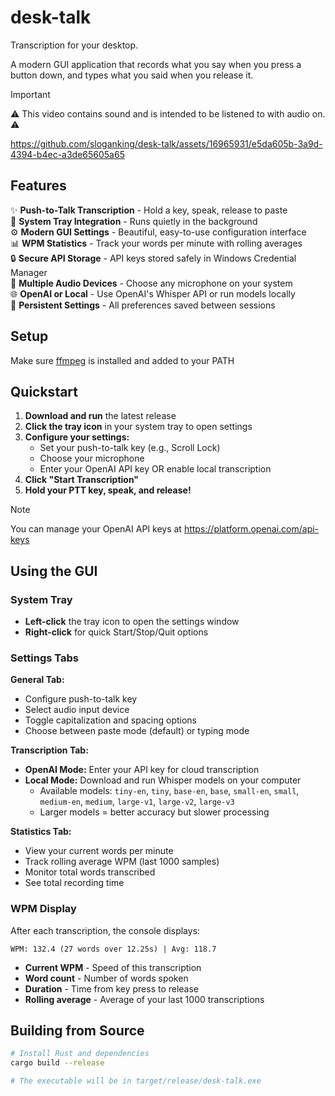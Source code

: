 # desk-talk

Transcription for your desktop.

A modern GUI application that records what you say when you press a button down, and types what you said when you release it.

> [!IMPORTANT]
> ⚠️ This video contains sound and is intended to be listened to with audio on. ⚠️

https://github.com/sloganking/desk-talk/assets/16965931/e5da605b-3a9d-4394-b4ec-a3de65605a65

## Features

✨ **Push-to-Talk Transcription** - Hold a key, speak, release to paste  
🎯 **System Tray Integration** - Runs quietly in the background  
⚙️ **Modern GUI Settings** - Beautiful, easy-to-use configuration interface  
📊 **WPM Statistics** - Track your words per minute with rolling averages  
🔒 **Secure API Storage** - API keys stored safely in Windows Credential Manager  
🎤 **Multiple Audio Devices** - Choose any microphone on your system  
🌐 **OpenAI or Local** - Use OpenAI's Whisper API or run models locally  
💾 **Persistent Settings** - All preferences saved between sessions

## Setup

Make sure [ffmpeg](https://www.ffmpeg.org/) is installed and added to your PATH

## Quickstart

1. **Download and run** the latest release
2. **Click the tray icon** in your system tray to open settings
3. **Configure your settings:**
   - Set your push-to-talk key (e.g., Scroll Lock)
   - Choose your microphone
   - Enter your OpenAI API key OR enable local transcription
4. **Click "Start Transcription"**
5. **Hold your PTT key, speak, and release!**

> [!NOTE]
>
> You can manage your OpenAI API keys at https://platform.openai.com/api-keys

## Using the GUI

### System Tray

- **Left-click** the tray icon to open the settings window
- **Right-click** for quick Start/Stop/Quit options

### Settings Tabs

**General Tab:**

- Configure push-to-talk key
- Select audio input device
- Toggle capitalization and spacing options
- Choose between paste mode (default) or typing mode

**Transcription Tab:**

- **OpenAI Mode:** Enter your API key for cloud transcription
- **Local Mode:** Download and run Whisper models on your computer
  - Available models: `tiny-en`, `tiny`, `base-en`, `base`, `small-en`, `small`, `medium-en`, `medium`, `large-v1`, `large-v2`, `large-v3`
  - Larger models = better accuracy but slower processing

**Statistics Tab:**

- View your current words per minute
- Track rolling average WPM (last 1000 samples)
- Monitor total words transcribed
- See total recording time

### WPM Display

After each transcription, the console displays:

```
WPM: 132.4 (27 words over 12.25s) | Avg: 118.7
```

- **Current WPM** - Speed of this transcription
- **Word count** - Number of words spoken
- **Duration** - Time from key press to release
- **Rolling average** - Average of your last 1000 transcriptions

## Building from Source

```bash
# Install Rust and dependencies
cargo build --release

# The executable will be in target/release/desk-talk.exe
```
